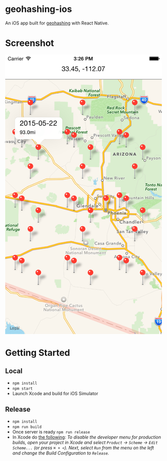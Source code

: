 geohashing-ios
==================

An iOS app built for [geohashing](https://xkcd.com/426/) with React Native.


# Screenshot

![screenshot](https://github.com/lukekarrys/geohashing-ios/raw/master/screenshots/geohashing.png)


# Getting Started

## Local
- `npm install`
- `npm start`
- Launch Xcode and build for iOS Simulator

## Release
- `npm install`
- `npm run build`
- Once server is ready `npm run release`
- In Xcode do [the following](https://facebook.github.io/react-native/docs/debugging.html#debugging-react-native-apps): *To disable the developer menu for production builds, open your project in Xcode and select `Product` → `Scheme` → `Edit Scheme...` (or press `⌘ + <`). Next, select `Run` from the menu on the left and change the Build Configuration to `Release`.*
